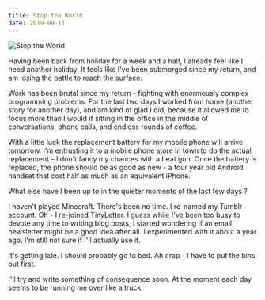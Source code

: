 ```yaml
---
title: Stop the World
date: 2019-09-11
---
```


![Stop the World](https://source.unsplash.com/qTpc0Vj4YoE/1600x900)

Having been back from holiday for a week and a half, I already feel like I need another holiday. It feels like I've been submerged since my return, and am losing the battle to reach the surface.

Work has been brutal since my return - fighting with enormously complex programming problems. For the last two days I worked from home (another story for another day), and am kind of glad I did, because it allowed me to focus more than I would if sitting in the office in the middle of conversations, phone calls, and endless rounds of coffee.

With a little luck the replacement battery for my mobile phone will arrive tomorrow. I'm entrusting it to a mobile phone store in town to do the actual replacement - I don't fancy my chances with a heat gun. Once the battery is replaced, the phone should be as good as new - a four year old Android handset that cost half as much as an equivalent iPhone.

What else have I been up to in the quieter moments of the last few days ?

I haven't played Minecraft. There's been no time. I re-named my Tumblr account. Oh - I re-joined TinyLetter. I guess while I've been too busy to devote any time to writing blog posts, I started wondering if an email newsletter might be a good idea after all. I experimented with it about a year ago. I'm still not sure if I'll actually use it.

It's getting late. I should probably go to bed. Ah crap - I have to put the bins out first.

I'll try and write something of consequence soon. At the moment each day seems to be running me over like a truck.